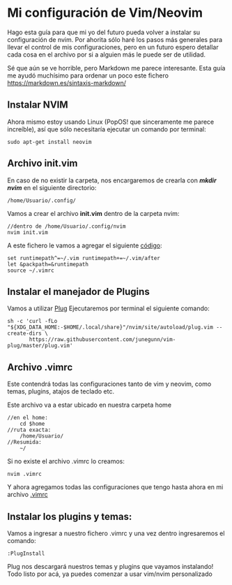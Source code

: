 # Mi configuración de Vim/Neovim
Hago esta guía para que mi yo del futuro pueda volver a instalar su configuración de nvim. Por ahorita sólo haré los pasos más generales para llevar el control de mis configuraciones, pero en un futuro espero detallar cada cosa en el archivo por si a alguien más le puede ser de utilidad.

Sé que aún se ve horrible, pero Markdown me parece interesante.
Esta guía me ayudó muchísimo para ordenar un poco este fichero <https://markdown.es/sintaxis-markdown/> 

## Instalar NVIM
Ahora mismo estoy usando Linux (PopOS! que sinceramente me parece increíble),
así que sólo necesitaría ejecutar un comando por terminal:

~~~
sudo apt-get install neovim
~~~

## Archivo init.vim
En caso de no existir la carpeta, nos encargaremos de crearla con ***mkdir nvim*** en el siguiente directorio:
~~~
/home/Usuario/.config/
~~~
Vamos a crear el archivo **init.vim** dentro de la carpeta nvim:
~~~
//dentro de /home/Usuario/.config/nvim
nvim init.vim
~~~
A este fichero le vamos a agregar el siguiente [código](https://github.com/JogioTV/VimConfig/blob/main/init.vim):
~~~
set runtimepath^=~/.vim runtimepath+=~/.vim/after
let &packpath=&runtimepath
source ~/.vimrc
~~~

## Instalar el manejador de Plugins
Vamos a utilizar [Plug](https://github.com/junegunn/vim-plug)
Ejecutaremos por terminal el siguiente comando:
~~~
sh -c 'curl -fLo "${XDG_DATA_HOME:-$HOME/.local/share}"/nvim/site/autoload/plug.vim --create-dirs \
       https://raw.githubusercontent.com/junegunn/vim-plug/master/plug.vim'
~~~

## Archivo .vimrc
Este contendrá todas las configuraciones tanto de vim y neovim, como temas, plugins, atajos de teclado etc.

Este archivo va a estar ubicado en nuestra carpeta home
~~~
//en el home:
	cd $home
//ruta exacta:
	/home/Usuario/
//Resumida:
	~/
~~~

Si no existe el archivo .vimrc lo creamos:
~~~
nvim .vimrc
~~~
Y ahora agregamos todas las configuraciones que tengo hasta ahora en mi archivo [.vimrc](https://github.com/JogioTV/VimConfig/blob/main/.vimrc)


## Instalar los plugins y temas:
Vamos a ingresar a nuestro fichero .vimrc y una vez dentro ingresaremos el comando:
~~~
:PlugInstall
~~~

Plug nos descargará nuestros temas y plugins que vayamos instalando! Todo listo por acá, ya puedes comenzar a usar vim/nvim personalizado
